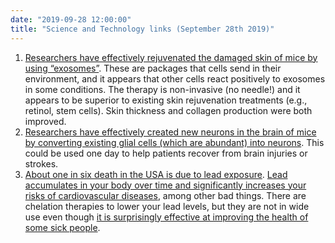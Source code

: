 ```yaml
---
date: "2019-09-28 12:00:00"
title: "Science and Technology links (September 28th 2019)"
---
```




1. [Researchers have effectively rejuvenated the damaged skin of mice by using &ldquo;exosomes&rdquo;](https://pubs.acs.org/doi/10.1021/acsnano.9b04384). These are packages that cells send in their environment, and it appears that other cells react positively to exosomes in some conditions. The therapy is non-invasive (no needle!) and it appears to be superior to existing skin rejuvenation treatments (e.g., retinol, stem cells). Skin thickness and collagen production were both improved.
1. [Researchers have effectively created new neurons in the brain of mice by converting existing glial cells (which are abundant) into neurons](https://doi.org/10.1016/j.ymthe.2019.09.003). This could be used one day to help patients recover from brain injuries or strokes.
1. [About one in six death in the USA is due to lead exposure](https://www.thelancet.com/journals/lanpub/article/PIIS2468-2667(18)30025-2/fulltext). [Lead accumulates in your body over time and significantly increases your risks of cardiovascular diseases](https://www.semanticscholar.org/paper/A-prospective-study-of-bone-lead-concentration-and-Weisskopf-Jain/886040a9de0f9b58e1e7dae5ada7d383b348cea1), among other bad things. There are chelation therapies to lower your lead levels, but they are not in wide use even though [it is surprisingly effective at improving the health of some sick people](https://www.sciencedirect.com/science/article/pii/S0735109716015989).


